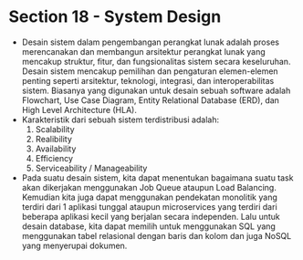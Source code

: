 # Section 18 - System Design
- Desain sistem dalam pengembangan perangkat lunak adalah proses merencanakan dan membangun arsitektur perangkat lunak yang mencakup struktur, fitur, dan fungsionalitas sistem secara keseluruhan. Desain sistem mencakup pemilihan dan pengaturan elemen-elemen penting seperti arsitektur, teknologi, integrasi, dan interoperabilitas sistem. Biasanya yang digunakan untuk desain sebuah software adalah Flowchart, Use Case Diagram, Entity Relational Database (ERD), dan High Level Architecture (HLA).
- Karakteristik dari sebuah sistem terdistribusi adalah:
    1. Scalability
    2. Realibility
    3. Availability
    4. Efficiency
    5. Serviceability / Manageability
- Pada suatu desain sistem, kita dapat menentukan bagaimana suatu task akan dikerjakan menggunakan Job Queue ataupun Load Balancing. Kemudian kita juga dapat menggunakan pendekatan monolitik yang terdiri dari 1 aplikasi tunggal ataupun microservices yang terdiri dari beberapa aplikasi kecil yang berjalan secara independen. Lalu untuk desain database, kita dapat memilih untuk menggunakan SQL yang menggunakan tabel relasional dengan baris dan kolom dan juga NoSQL yang menyerupai dokumen.